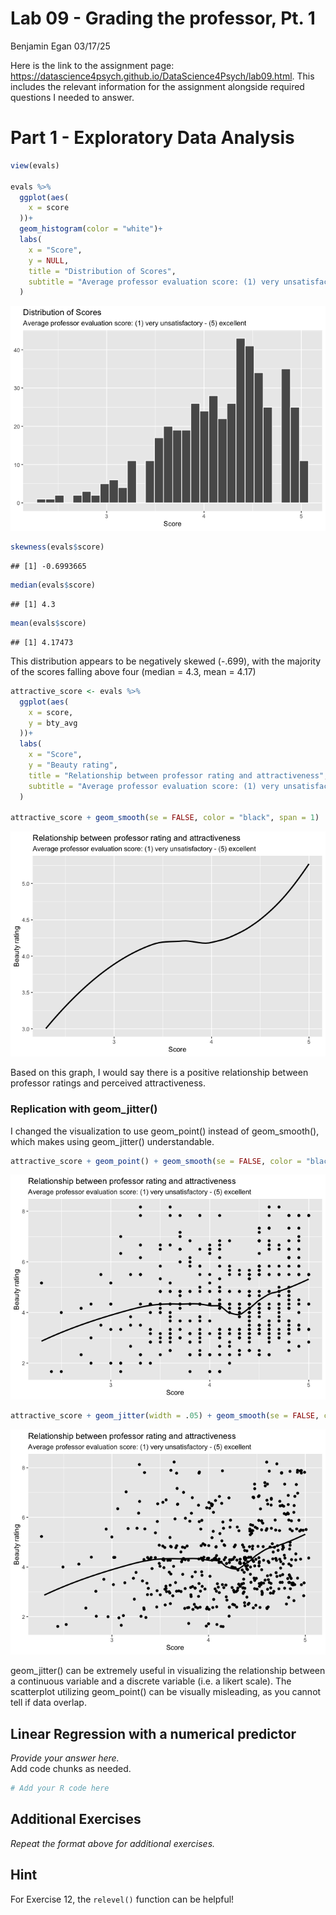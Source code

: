 Lab 09 - Grading the professor, Pt. 1
================
Benjamin Egan
03/17/25

Here is the link to the assignment page:
<https://datascience4psych.github.io/DataScience4Psych/lab09.html>. This
includes the relevant information for the assignment alongside required
questions I needed to answer.

# Part 1 - Exploratory Data Analysis

``` r
view(evals)

evals %>%
  ggplot(aes(
    x = score
  ))+
  geom_histogram(color = "white")+
  labs(
    x = "Score",
    y = NULL,
    title = "Distribution of Scores",
    subtitle = "Average professor evaluation score: (1) very unsatisfactory - (5) excellent"
  )
```

![](lab-09_files/figure-gfm/score%20distribution-1.png)<!-- -->

``` r
skewness(evals$score)
```

    ## [1] -0.6993665

``` r
median(evals$score)
```

    ## [1] 4.3

``` r
mean(evals$score)
```

    ## [1] 4.17473

This distribution appears to be negatively skewed (-.699), with the
majority of the scores falling above four (median = 4.3, mean = 4.17)

``` r
attractive_score <- evals %>%
  ggplot(aes(
    x = score,
    y = bty_avg
  ))+
  labs(
    x = "Score",
    y = "Beauty rating",
    title = "Relationship between professor rating and attractiveness",
    subtitle = "Average professor evaluation score: (1) very unsatisfactory - (5) excellent"
  )

attractive_score + geom_smooth(se = FALSE, color = "black", span = 1)
```

![](lab-09_files/figure-gfm/rating%20and%20beauty%20relationship-1.png)<!-- -->

Based on this graph, I would say there is a positive relationship
between professor ratings and perceived attractiveness.

### Replication with geom_jitter()

I changed the visualization to use geom_point() instead of
geom_smooth(), which makes using geom_jitter() understandable.

``` r
attractive_score + geom_point() + geom_smooth(se = FALSE, color = "black", span = .5)
```

![](lab-09_files/figure-gfm/updated%20rating%20and%20beauty%20relationship-1.png)<!-- -->

``` r
attractive_score + geom_jitter(width = .05) + geom_smooth(se = FALSE, color = "black", span = .5)
```

![](lab-09_files/figure-gfm/updated%20rating%20and%20beauty%20relationship-2.png)<!-- -->

geom_jitter() can be extremely useful in visualizing the relationship
between a continuous variable and a discrete variable (i.e. a likert
scale). The scatterplot utilizing geom_point() can be visually
misleading, as you cannot tell if data overlap.

## Linear Regression with a numerical predictor

*Provide your answer here.*  
Add code chunks as needed.

``` r
# Add your R code here
```

## Additional Exercises

*Repeat the format above for additional exercises.*

## Hint

For Exercise 12, the `relevel()` function can be helpful!

